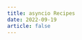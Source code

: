 ```yaml
---
title: asyncio Recipes
date: 2022-09-19
article: false
---
```


<PDF url="https://www.igarashi.icu:7779/pdf/python/asyncio%20Recipes.pdf" height="880px"/>
